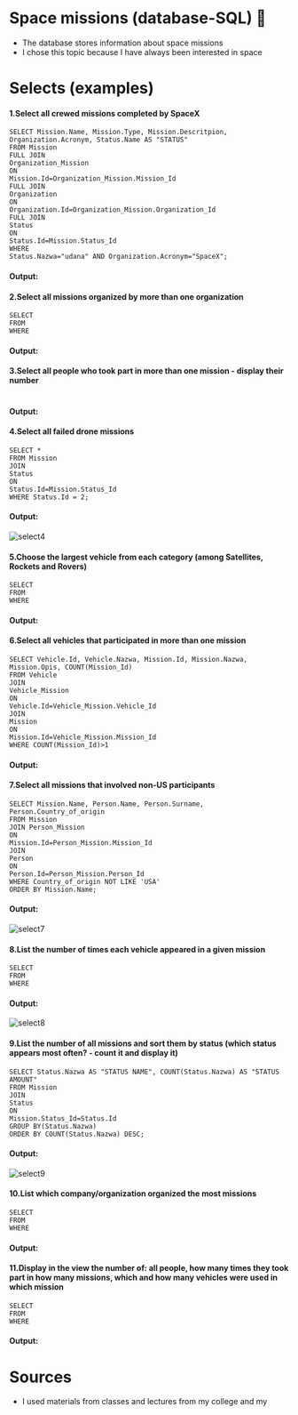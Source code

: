 # Space missions (database-SQL) 🚀

* The database stores information about space missions
* I chose this topic because I have always been interested in space

# Selects (examples)

#### 1.Select all crewed missions completed by SpaceX
```
SELECT Mission.Name, Mission.Type, Mission.Descritpion, Organization.Acronym, Status.Name AS "STATUS"
FROM Mission
FULL JOIN
Organization_Mission
ON
Mission.Id=Organization_Mission.Mission_Id
FULL JOIN
Organization
ON
Organization.Id=Organization_Mission.Organization_Id
FULL JOIN
Status
ON
Status.Id=Mission.Status_Id
WHERE
Status.Nazwa="udana" AND Organization.Acronym="SpaceX";
```
#### Output: 

#### 2.Select all missions organized by more than one organization
```
SELECT
FROM
WHERE
```
#### Output: 

#### 3.Select all people who took part in more than one mission - display their number
```

```
#### Output: 

#### 4.Select all failed drone missions
```
SELECT *
FROM Mission
JOIN
Status
ON
Status.Id=Mission.Status_Id
WHERE Status.Id = 2;
```
#### Output: 

![select4](https://github.com/lucaseq333/Space-missions---database-SQL/assets/116523351/b4622e7f-65d8-4853-8f96-01c8280924b4)

#### 5.Choose the largest vehicle from each category (among Satellites, Rockets and Rovers)
```
SELECT
FROM
WHERE
```
#### Output: 

#### 6.Select all vehicles that participated in more than one mission
```
SELECT Vehicle.Id, Vehicle.Nazwa, Mission.Id, Mission.Nazwa, Mission.Opis, COUNT(Mission_Id)
FROM Vehicle
JOIN
Vehicle_Mission
ON
Vehicle.Id=Vehicle_Mission.Vehicle_Id
JOIN
Mission
ON
Mission.Id=Vehicle_Mission.Mission_Id
WHERE COUNT(Mission_Id)>1
```
#### Output: 

#### 7.Select all missions that involved non-US participants
```
SELECT Mission.Name, Person.Name, Person.Surname, Person.Country_of_origin
FROM Mission
JOIN Person_Mission
ON
Mission.Id=Person_Mission.Mission_Id
JOIN
Person
ON
Person.Id=Person_Mission.Person_Id
WHERE Country_of_origin NOT LIKE 'USA'
ORDER BY Mission.Name;
```
#### Output: 

![select7](https://github.com/lucaseq333/Space-missions---database-SQL/assets/116523351/8c3fdc13-32e3-43a2-8e09-92cce7fa5309)

#### 8.List the number of times each vehicle appeared in a given mission
```
SELECT
FROM
WHERE
```
#### Output: 

![select8](https://github.com/lucaseq333/Space-missions---database-SQL/assets/116523351/6a43e5f7-dd7e-4f59-b2e5-015c496c57ab)

#### 9.List the number of all missions and sort them by status (which status appears most often? - count it and display it)
```
SELECT Status.Nazwa AS "STATUS NAME", COUNT(Status.Nazwa) AS "STATUS AMOUNT"
FROM Mission
JOIN
Status
ON
Mission.Status_Id=Status.Id
GROUP BY(Status.Nazwa)
ORDER BY COUNT(Status.Nazwa) DESC;
```
#### Output: 

![select9](https://github.com/lucaseq333/Space-missions---database-SQL/assets/116523351/50334ae0-d969-47f4-87aa-01609d7a2c38)

#### 10.List which company/organization organized the most missions
```
SELECT
FROM
WHERE
```
#### Output: 

#### 11.Display in the view the number of: all people, how many times they took part in how many missions, which and how many vehicles were used in which mission
```
SELECT
FROM
WHERE
```
#### Output: 

# Sources
* I used materials from classes and lectures from my college and my
